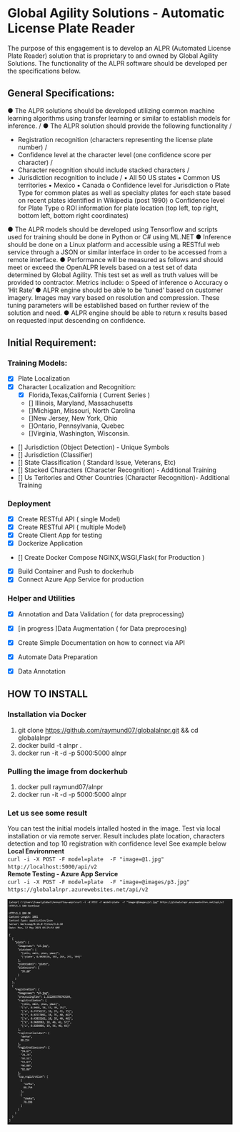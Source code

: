 # Global Agility Solutions - Automatic License Plate Reader
The purpose of this engagement is to develop an ALPR (Automated License Plate Reader) solution that is
proprietary to and owned by Global Agility Solutions. The functionality of the ALPR software should be
developed per the specifications below.
## General Specifications: 
● The ALPR solutions should be developed utilizing common machine learning algorithms using
transfer learning or similar to establish models for inference. /
● The ALPR solution should provide the following functionality /
* Registration recognition (characters representing the license plate number) /
* Confidence level at the character level (one confidence score per character) /
* Character recognition should include stacked characters /
* Jurisdiction recognition to include /
▪ All 50 US states
▪ Common US territories
▪ Mexico
▪ Canada
o Confidence level for Jurisdiction
o Plate Type for common plates as well as specialty plates for each state based on recent
plates identified in Wikipedia (post 1990)
o Confidence level for Plate Type
o ROI information for plate location (top left, top right, bottom left, bottom right
coordinates)

● The ALPR models should be developed using Tensorflow and scripts used for training should be
done in Python or C# using ML.NET
● Inference should be done on a Linux platform and accessible using a RESTful web service
through a JSON or similar interface in order to be accessed from a remote interface.
● Performance will be measured as follows and should meet or exceed the OpenALPR levels based
on a test set of data determined by Global Agility. This test set as well as truth values will be
provided to contractor. Metrics include:
o Speed of inference
o Accuracy
o ‘Hit Rate’
● ALPR engine should be able to be ‘tuned’ based on customer imagery. Images may vary based
on resolution and compression. These tuning parameters will be established based on further
review of the solution and need.
● ALPR engine should be able to return x results based on requested input descending on
confidence.

## Initial Requirement:
### Training Models: 
* [X] Plate Localization 
* [X] Character Localization and Recognition:
  * [X] Florida,Texas,California ( Current Series )
  * [] Illinois, Maryland, Massachusetts
  * []Michigan, Missouri, North Carolina
  * []New Jersey, New York, Ohio
  * []Ontario, Pennsylvania, Quebec
  * []Virginia, Washington, Wisconsin.
- [] Jurisdiction (Object Detection) - Unique Symbols
- [] Jurisdiction (Classifier)
- [] State Classification ( Standard Issue, Veterans, Etc)
- [] Stacked Characters (Character Recognition) - Additional Training
- [] Us Teritories and Other Countries (Character Recognition)- Additional Training 

### Deployment
- [X] Create RESTful API ( single Model)
- [X] Create RESTful API ( multiple Model) 
- [X] Create Client App for testing
- [X] Dockerize Application 
- [] Create Docker Compose NGINX,WSGI,Flask( for Production )
- [X] Build Container and Push to dockerhub
- [x] Connect Azure App Service for production 

### Helper and Utilities
- [x] Annotation and Data Validation ( for data preprocessing)
- [x] [in progress ]Data Augmentation ( for Data preprocesing)
- [X] Create Simple Documentation on how to connect via API
- [X] Automate Data Preparation 
- [X] Data Annotation



## HOW TO INSTALL 

### Installation via Docker

1. git clone https://github.com/raymund07/globalalnpr.git && cd globalalnpr 
2. docker build -t alnpr .
3. docker run -it -d -p 5000:5000 alnpr

### Pulling the image from dockerhub

1. docker pull raymund07/alnpr
2. docker run -it -d -p 5000:5000 alnpr



### Let us see some result 
You can test the initial models intalled hosted in the image. Test via local installation or via remote server. Result includes plate location, characters detection and top 10 registration with confidence level See example below \
**Local Environment** \
`curl -i -X POST -F model=plate  -F "image=@1.jpg" http://localhost:5000/api/v2 ` \
**Remote Testing - Azure App Service** \
`curl -i -X POST -F model=plate  -F "image=@images/p3.jpg" https://globalalnpr.azurewebsites.net/api/v2` 

![Result](https://github.com/raymund07/globalalnpr/blob/master/application/sample/test.JPG)



